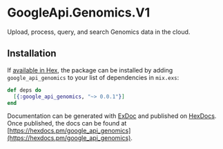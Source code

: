 # GoogleApi.Genomics.V1

Upload, process, query, and search Genomics data in the cloud.

## Installation

If [available in Hex](https://hex.pm/docs/publish), the package can be installed
by adding `google_api_genomics` to your list of dependencies in `mix.exs`:

```elixir
def deps do
  [{:google_api_genomics, "~> 0.0.1"}]
end
```

Documentation can be generated with [ExDoc](https://github.com/elixir-lang/ex_doc)
and published on [HexDocs](https://hexdocs.pm). Once published, the docs can
be found at [https://hexdocs.pm/google_api_genomics](https://hexdocs.pm/google_api_genomics).
